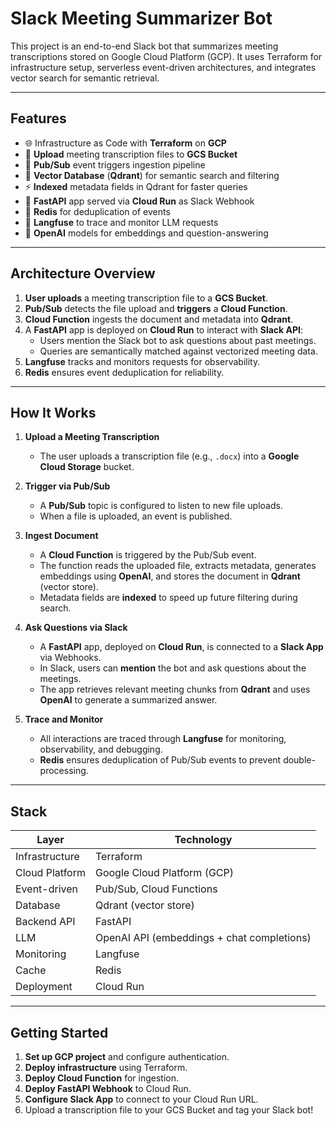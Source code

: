 # Slack Meeting Summarizer Bot

This project is an end-to-end Slack bot that summarizes meeting transcriptions stored on Google Cloud Platform (GCP).
It uses Terraform for infrastructure setup, serverless event-driven architectures, and integrates vector search for semantic retrieval.

---

## Features

- 🌐 Infrastructure as Code with **Terraform** on **GCP**
- 📂 **Upload** meeting transcription files to **GCS Bucket**
- 🔔 **Pub/Sub** event triggers ingestion pipeline
- 🧠 **Vector Database** (**Qdrant**) for semantic search and filtering
- ⚡ **Indexed** metadata fields in Qdrant for faster queries
- 🚀 **FastAPI** app served via **Cloud Run** as Slack Webhook
- 🧹 **Redis** for deduplication of events
- 📝 **Langfuse** to trace and monitor LLM requests
- 🤖 **OpenAI** models for embeddings and question-answering


---

## Architecture Overview

1. **User uploads** a meeting transcription file to a **GCS Bucket**.
2. **Pub/Sub** detects the file upload and **triggers** a **Cloud Function**.
3. **Cloud Function** ingests the document and metadata into **Qdrant**.
4. A **FastAPI** app is deployed on **Cloud Run** to interact with **Slack API**:
   - Users mention the Slack bot to ask questions about past meetings.
   - Queries are semantically matched against vectorized meeting data.
5. **Langfuse** tracks and monitors requests for observability.
6. **Redis** ensures event deduplication for reliability.

---

## How It Works

1. **Upload a Meeting Transcription**
   - The user uploads a transcription file (e.g., `.docx`) into a **Google Cloud Storage** bucket.

2. **Trigger via Pub/Sub**
   - A **Pub/Sub** topic is configured to listen to new file uploads.
   - When a file is uploaded, an event is published.

3. **Ingest Document**
   - A **Cloud Function** is triggered by the Pub/Sub event.
   - The function reads the uploaded file, extracts metadata, generates embeddings using **OpenAI**, and stores the document in **Qdrant** (vector store).
   - Metadata fields are **indexed** to speed up future filtering during search.

4. **Ask Questions via Slack**
   - A **FastAPI** app, deployed on **Cloud Run**, is connected to a **Slack App** via Webhooks.
   - In Slack, users can **mention** the bot and ask questions about the meetings.
   - The app retrieves relevant meeting chunks from **Qdrant** and uses **OpenAI** to generate a summarized answer.

5. **Trace and Monitor**
   - All interactions are traced through **Langfuse** for monitoring, observability, and debugging.
   - **Redis** ensures deduplication of Pub/Sub events to prevent double-processing.

---


## Stack

| Layer        | Technology         |
|--------------|---------------------|
| Infrastructure | Terraform |
| Cloud Platform | Google Cloud Platform (GCP) |
| Event-driven | Pub/Sub, Cloud Functions |
| Database | Qdrant (vector store) |
| Backend API | FastAPI |
| LLM | OpenAI API (embeddings + chat completions) |
| Monitoring | Langfuse |
| Cache | Redis |
| Deployment | Cloud Run |

---

## Getting Started

1. **Set up GCP project** and configure authentication.
2. **Deploy infrastructure** using Terraform.
3. **Deploy Cloud Function** for ingestion.
4. **Deploy FastAPI Webhook** to Cloud Run.
5. **Configure Slack App** to connect to your Cloud Run URL.
6. Upload a transcription file to your GCS Bucket and tag your Slack bot!
